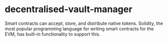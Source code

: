 # decentralised-vault-manager
Smart contracts can accept, store, and distribute native tokens. Solidity, the most popular programming language for writing smart contracts for the EVM, has built-in functionality to support this.
